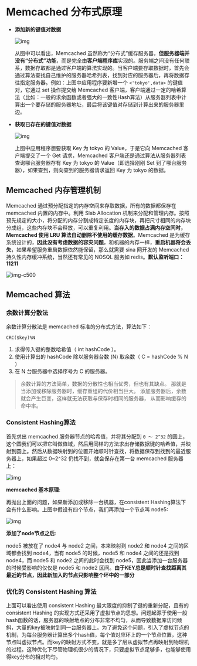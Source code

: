 # Memcached 分布式原理

- **添加新的键值对数据**

  ![img](http://upload-images.jianshu.io/upload_images/1845730-10c10a2fe42741bc.png?imageMogr2/auto-orient/strip%7CimageView2/2/w/1240)

  从图中可以看出，Memcached 虽然称为“分布式”缓存服务器，**但服务器端并没有“分布式”功能**，而是完全由**客户端程序库**实现的。服务端之间没有任何联系，数据存取都是通过客户端的算法实现的。当客户端要存取数据时，首先会通过算法查找自己维护的服务器哈希列表，找到对应的服务器后，再将数据存往指定服务器。例如：上图中应用程序要新增一个 `<'tokyo',data>` 的键值对，它通过 set 操作提交给 Memcached 客户端，客户端通过一定的哈希算法（比如：一般的求余函数或者强大的一致性Hash算法）从服务器列表中计算出一个要存储的服务器地址，最后将该键值对存储到计算出来的服务器里边。

- **获取已存在的键值对数据**

  ![img](http://upload-images.jianshu.io/upload_images/1845730-6c64b4a1fc593b3a.png?imageMogr2/auto-orient/strip%7CimageView2/2/w/1240)

  上图中应用程序想要获取 Key 为 tokyo 的 Value，于是它向 Memcached 客户端提交了一个 Get 请求，Memcached 客户端还是通过算法从服务器列表查询哪台服务器存有 Key 为 tokyo 的 Value（即选择刚刚 Set 到了哪台服务器），如果查到，则向查到的服务器请求返回 Key 为 tokyo 的数据。

## Memcached 内存管理机制

Memcached 通过预分配指定的内存空间来存取数据，所有的数据都保存在 memcached 内置的内存中。利用 Slab Allocation 机制来分配和管理内存。按照预先规定的大小，将分配的内存分割成特定长度的内存块，再把尺寸相同的内存块分成组，这些内存块不会释放，可以重复利用。**当存入的数据占满内存空间时，Memcached 使用 LRU 算法自动删除不使用的缓存数据**。Memcached 是为缓存系统设计的，**因此没有考虑数据的容灾问题**，和机器的内存一样，**重启机器将会丢失**，如果希望服务重启数据依然能保留，那么就需要 sina 网开发的 Memcached 持久性内存缓冲系统，当然还有常见的 NOSQL 服务如 redis。**默认监听端口：11211**

![img-c500](http://static.oschina.net/uploads/space/2016/0508/101421_MhjH_1759553.png)

## Memcached 算法

### 余数计算分散法

余数计算分散法是 memcached 标准的分布式方法，算法如下：

```
CRC($key)%N
```

1. 求得传入键的整数哈希值（ int hashCode ）。
1. 使用计算出的 hashCode 除以服务器台数 (N) 取余数（ C = hashCode % N ）
1. 在 N 台服务器中选择序号为 C 的服务器。

> 余数计算的方法简单，数据的分散性也相当优秀，但也有其缺点。 那就是当添加或移除服务器时，缓存重组的代价相当巨大。 添加服务器后，余数就会产生巨变，这样就无法获取与保存时相同的服务器， 从而影响缓存的命中率。

### Consistent Hashing算法

首先求出 memcached 服务器节点的哈希值，并将其分配到 `0 ～ 2^32` 的圆上，这个圆我们可以把它叫做值域，然后用同样的方法求出存储数据键的哈希值，并映射到圆上。然后从数据映射到的位置开始顺时针查找，将数据保存到找到的最近服务器上，如果超过 0~2^32 仍找不到，就会保存在第一台 memcached 服务器上：

![img](http://static.oschina.net/uploads/space/2016/0508/104611_1XXX_1759553.png)

**memcached 基本原理**:

再抛出上面的问题，如果新添加或移除一台机器，在consistent Hashing算法下会有什么影响。上图中假设有四个节点，我们再添加一个节点叫 node5:

![img](http://static.oschina.net/uploads/space/2016/0508/104838_fEr1_1759553.png)

**添加了node节点之后**:

node5 被放在了 node4 与 node2 之间，本来映射到 node2 和 node4 之间的区域都会找到 node4，当有 node5 的时候，node5 和 node4 之间的还是找到 node4，而 node5 和 node2 之间的此时会找到 node5，因此当添加一台服务器的时候受影响的仅仅是 node5 和 node2 区间。**由于KEY总是顺时针查找距离其最近的节点，因此新加入的节点只影响整个环中的一部分**

### 优化的 Consistent Hashing 算法

上面可以看出使用 consistent Hashing 最大限度的抑制了键的重新分配，且有的 consistent Hashing 的实现方式还采用了虚拟节点的思想。问题起源于使用一般hash函数的话，服务器的映射地点的分布非常不均匀，从而导致数据库访问倾斜，大量的key被映射到同一台服务器上。为了避免这个问题，引入了虚拟节点的机制，为每台服务器计算出多个hash值，每个值对应环上的一个节点位置，这种节点叫虚拟节点。而key的映射方式不变，就是多了层从虚拟节点再映射到物理机的过程。这种优化下尽管物理机很少的情况下，只要虚拟节点足够多，也能够使用得key分布的相对均匀。